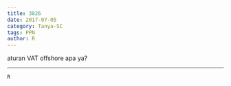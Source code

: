 ```yaml
---
title: 3826
date: 2017-07-05
category: Tanya-SC
tags: PPN
author: R
---
```


aturan VAT offshore apa ya?

---



`R`
